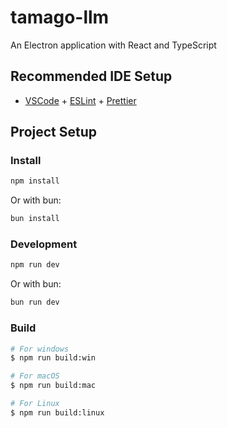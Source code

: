 # tamago-llm

An Electron application with React and TypeScript

## Recommended IDE Setup

- [VSCode](https://code.visualstudio.com/) + [ESLint](https://marketplace.visualstudio.com/items?itemName=dbaeumer.vscode-eslint) + [Prettier](https://marketplace.visualstudio.com/items?itemName=esbenp.prettier-vscode)

## Project Setup

### Install

```bash
npm install
```

Or with bun:

```bash
bun install
```

### Development

```bash
npm run dev
```

Or with bun:

```bash
bun run dev
```

### Build

```bash
# For windows
$ npm run build:win

# For macOS
$ npm run build:mac

# For Linux
$ npm run build:linux
```
